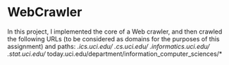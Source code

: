 # WebCrawler
In this project, I implemented the core of a Web crawler, and then crawled the following URLs (to be considered as domains for the purposes of this assignment) and paths:  *.ics.uci.edu/* *.cs.uci.edu/* *.informatics.uci.edu/* *.stat.uci.edu/* today.uci.edu/department/information_computer_sciences/*
